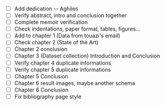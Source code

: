 - [ ] Add dedication -- Aghiles
- [ ] Verify abstract, intro and conclusion together
- [ ] Complete memoir verification
- [ ] Check indentations, paper format, tables, figures...
- [ ] Add to chapter 1 (Data from touazi's email)
- [ ] Check chapter 2 (State of the Art)
- [ ] Chapter 2 conclusion
- [ ] Chapter 3 (Dataset collection) Introduction and Conclusion
- [ ] Verify chapter 4 duplicate informations
- [ ] Verify chapter 5 duplicate informations
- [ ] Chapter 5 Conclusion
- [ ] Chapter 6 result images, maybe another schema
- [ ] Chapter 6 Conclusion
- [ ] Fix bibliography page style
